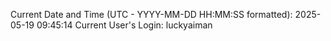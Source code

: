 Current Date and Time (UTC - YYYY-MM-DD HH:MM:SS formatted): 2025-05-19 09:45:14
Current User's Login: luckyaiman
